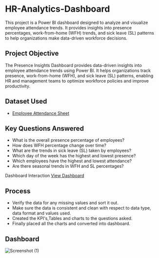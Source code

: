 # HR-Analytics-Dashboard
This project is a Power BI dashboard designed to analyze and visualize employee attendance trends. It provides insights into presence percentages, work-from-home (WFH) trends, and sick leave (SL) patterns to help organizations make data-driven workforce decisions.

## Project Objective
The Presence Insights Dashboard provides data-driven insights into employee attendance trends using Power BI. It helps organizations track presence, work-from-home (WFH), and sick leave (SL) patterns, enabling HR and management teams to optimize workforce policies and improve productivity.

## Dataset Used
- <a href="https://github.com/harshithanarla/HR-Analytics-Dashboard/blob/main/Attendance%20Sheet%202022-2023_Masked.xlsx">Employee Attendance Sheet</a>

## Key Questions Answered  

- What is the overall presence percentage of employees?
- How does WFH percentage change over time?  
- What are the trends in sick leave (SL) taken by employees? 
- Which day of the week has the highest and lowest presence?  
- Which employees have the highest and lowest attendance?
- Are there seasonal trends in WFH and SL percentages?

Dashboard Interaction <a href="https://github.com/harshithanarla/HR-Analytics-Dashboard/blob/main/HR%20Analytics%20Atliq(Data).pbix">View Dashboard</a>

## Process
- Verify the data for any missing values and sort it out.
- Make sure the data is consistent and clean with respect to data type, data format and values used.
- Created the KPI's,Tables and charts to the questions asked.
- Finally placed all the charts and converted into dashboard.

## Dashboard
![Screenshot (1)](https://github.com/user-attachments/assets/701cbd3a-e1b0-42b4-a312-c150584c56e4)

